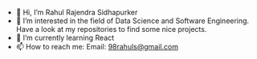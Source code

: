 - 👋 Hi, I’m Rahul Rajendra Sidhapurker
- 👀 I’m interested in the field of Data Science and Software Engineering. Have a look at my repositories to find some nice projects.
- 🌱 I’m currently learning React
- 📫 How to reach me:
  Email: 98rahuls@gmail.com


